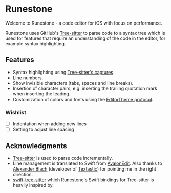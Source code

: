 # Runestone

Welcome to Runestone - a code editor for iOS with focus on performance.

Runestone uses GitHub's [Tree-sitter](https://tree-sitter.github.io/tree-sitter/) to parse code to a syntax tree which is used for features that require an understanding of the code in the editor, for example syntax highlighting.

## Features

- Syntax highlighting using [Tree-sitter's captures](https://tree-sitter.github.io/tree-sitter/syntax-highlighting#highlights).
- Line numbers.
- Show invisible characters (tabs, spaces and line breaks).
- Insertion of character pairs, e.g. inserting the trailing quotation mark when inserting the leading.
- Customization of colors and fonts using the [EditorTheme protocol](https://github.com/simonbs/Runestone/blob/main/Sources/Runestone/Editor/EditorTheme.swift).

### Wishlist

- [ ] Indentation when adding new lines
- [ ] Setting to adjust line spacing

## Acknowledgments

- [Tree-sitter](https://tree-sitter.github.io/tree-sitter) is used to parse code incrementally.
- Line management is translated to Swift from [AvalonEdit](https://github.com/icsharpcode/AvalonEdit). Also thanks to [Alexander Blach](https://twitter.com/Lextar) (developer of [Textastic](https://www.textasticapp.com)) for pointing me in the right direction.
- [swift-tree-sitter](https://github.com/viktorstrate/swift-tree-sitter) which Runestone's Swift bindings for Tree-sitter is heavily inspired by.
